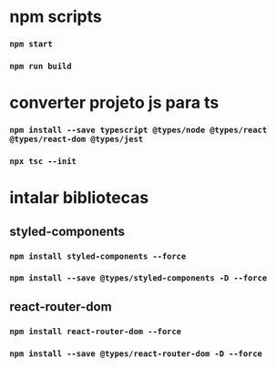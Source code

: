 # npm scripts

### `npm start`

### `npm run build`

# converter projeto js para ts

### `npm install --save typescript @types/node @types/react @types/react-dom @types/jest`

### `npx tsc --init`

# intalar bibliotecas

## styled-components

### `npm install styled-components --force`

### `npm install --save @types/styled-components -D --force`

## react-router-dom

### `npm install react-router-dom --force`

### `npm install --save @types/react-router-dom -D --force`


